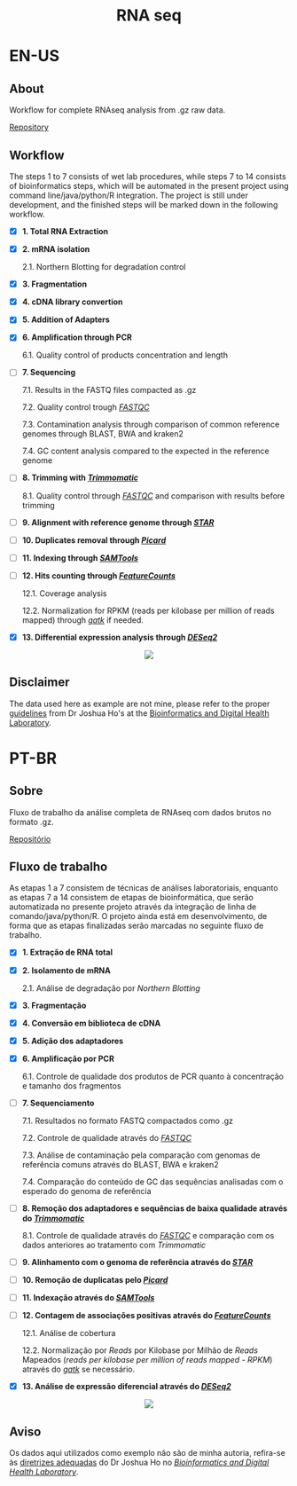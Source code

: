 <div align="center">
<h1>
  RNA seq
  </h1>
  </div>

# EN-US
## About
Workflow for complete RNAseq analysis from .gz raw data.

[Repository](https://github.com/capuccino26/RNAseq)

## Workflow
The steps 1 to 7 consists of wet lab procedures, while steps 7 to 14 consists of bioinformatics steps, which will be automated in the present project using command line/java/python/R integration. The project is still under development, and the finished steps will be marked down in the following workflow.

- [X] **1. Total RNA Extraction**
- [X] **2. mRNA isolation**

  2.1. Northern Blotting for degradation control
- [X] **3. Fragmentation**
- [X] **4. cDNA library convertion**
- [X] **5. Addition of Adapters**
- [X] **6. Amplification through PCR**

  6.1. Quality control of products concentration and length
- [ ] **7. Sequencing**

  7.1. Results in the FASTQ files compacted as .gz

  7.2. Quality control trough *[FASTQC](https://www.bioinformatics.babraham.ac.uk/projects/fastqc/)*

  7.3. Contamination analysis through comparison of common reference genomes through BLAST, BWA and kraken2

  7.4. GC content analysis compared to the expected in the reference genome
- [ ] **8. Trimming with *[Trimmomatic](http://www.usadellab.org/cms/?page=trimmomatic)***

  8.1. Quality control through *[FASTQC](https://www.bioinformatics.babraham.ac.uk/projects/fastqc/)* and comparison with results before trimming
- [ ] **9. Alignment with reference genome through *[STAR](https://github.com/alexdobin/STAR)***
- [ ] **10. Duplicates removal through *[Picard](https://broadinstitute.github.io/picard/)***
- [ ] **11. Indexing through *[SAMTools](http://www.htslib.org/)***
- [ ] **12. Hits counting through *[FeatureCounts](http://www.bioconductor.org/packages/release/bioc/html/Rsubread.html)***

  12.1. Coverage analysis

  12.2. Normalization for RPKM (reads per kilobase per million of reads mapped) through *[gatk](https://github.com/broadinstitute/gatk/releases)* if needed.
  
- [X] **13. Differential expression analysis through *[DESeq2](https://bioconductor.org/packages/release/bioc/html/DESeq2.html)***

<div align="center">
  <img src="https://i.imgur.com/sKLJN2b.png">
</div>

## Disclaimer
The data used here as example are not mine, please refer to the proper [guidelines](https://holab-hku.github.io/R-workshop/rna-seq-analysis-in-r.html) from Dr Joshua Ho's at the [Bioinformatics and Digital Health Laboratory](https://holab-hku.github.io/).


# PT-BR
## Sobre
Fluxo de trabalho da análise completa de RNAseq com dados brutos no formato .gz.

[Repositório](https://github.com/capuccino26/RNAseq)

## Fluxo de trabalho
As etapas 1 a 7 consistem de técnicas de análises laboratoriais, enquanto as etapas 7 a 14 consistem de etapas de bioinformática, que serão automatizada no presente projeto através da integração de linha de comando/java/python/R. O projeto ainda está em desenvolvimento, de forma que as etapas finalizadas serão marcadas no seguinte fluxo de trabalho.

- [X] **1. Extração de RNA total**
- [X] **2. Isolamento de mRNA**

  2.1. Análise de degradação por *Northern Blotting*
- [X] **3. Fragmentação**
- [X] **4. Conversão em biblioteca de cDNA**
- [X] **5. Adição dos adaptadores**
- [X] **6. Amplificação por PCR**

  6.1. Controle de qualidade dos produtos de PCR quanto à concentração e tamanho dos fragmentos
- [ ] **7. Sequenciamento**

  7.1. Resultados no formato FASTQ compactados como .gz

  7.2. Controle de qualidade através do *[FASTQC](https://www.bioinformatics.babraham.ac.uk/projects/fastqc/)*

  7.3. Análise de contaminação pela comparação com genomas de referência comuns através do BLAST, BWA e kraken2

  7.4. Comparação do conteúdo de GC das sequências analisadas com o esperado do genoma de referência
- [ ] **8. Remoção dos adaptadores e sequências de baixa qualidade através do *[Trimmomatic](http://www.usadellab.org/cms/?page=trimmomatic)***

  8.1. Controle de qualidade através do *[FASTQC](https://www.bioinformatics.babraham.ac.uk/projects/fastqc/)* e comparação com os dados anteriores ao tratamento com *Trimmomatic*
- [ ] **9. Alinhamento com o genoma de referência através do *[STAR](https://github.com/alexdobin/STAR)***
- [ ] **10. Remoção de duplicatas pelo *[Picard](https://broadinstitute.github.io/picard/)***
- [ ] **11. Indexação através do *[SAMTools](http://www.htslib.org/)***
- [ ] **12. Contagem de associações positivas através do *[FeatureCounts](http://www.bioconductor.org/packages/release/bioc/html/Rsubread.html)***

  12.1. Análise de cobertura

  12.2. Normalização por *Reads* por Kilobase por Milhão de *Reads* Mapeados (*reads per kilobase per million of reads mapped - RPKM*) através do *[gatk](https://github.com/broadinstitute/gatk/releases)* se necessário.

- [X] **13. Análise de expressão diferencial através do *[DESeq2](https://bioconductor.org/packages/release/bioc/html/DESeq2.html)***

<div align="center">
  <img src="https://i.imgur.com/Ygr3F67.png">
</div>

## Aviso
Os dados aqui utilizados como exemplo não são de minha autoria, refira-se às [diretrizes adequadas](https://holab-hku.github.io/R-workshop/rna-seq-analysis-in-r.html) do Dr Joshua Ho no [*Bioinformatics and Digital Health Laboratory*](https://holab-hku.github.io/).
